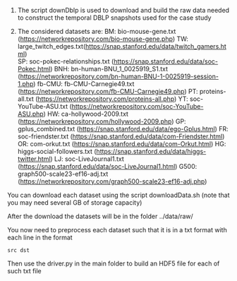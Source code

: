 1. The script downDblp is used to download and build the raw data needed to construct the temporal DBLP snapshots used for the case study

2. The considered datasets are:
BM: bio-mouse-gene.txt (https://networkrepository.com/bio-mouse-gene.php)
TW: large_twitch_edges.txt(https://snap.stanford.edu/data/twitch_gamers.html)        
SP: soc-pokec-relationships.txt (https://snap.stanford.edu/data/soc-Pokec.html)
BNH: bn-human-BNU_1_0025919_S1.txt (https://networkrepository.com/bn-human-BNU-1-0025919-session-1.php)
fb-CMU: fb-CMU-Carnegie49.txt (https://networkrepository.com/fb-CMU-Carnegie49.php) 
PT: proteins-all.txt (https://networkrepository.com/proteins-all.php) 
YT: soc-YouTube-ASU.txt (https://networkrepository.com/soc-YouTube-ASU.php)
HW: ca-hollywood-2009.txt (https://networkrepository.com/hollywood-2009.php) 
GP: gplus_combined.txt (https://snap.stanford.edu/data/ego-Gplus.html) 
FR: soc-friendster.txt (https://snap.stanford.edu/data/com-Friendster.html)
OR: com-orkut.txt (https://snap.stanford.edu/data/com-Orkut.html) 
HG: higgs-social-followers.txt (https://snap.stanford.edu/data/higgs-twitter.html) 
LJ: soc-LiveJournal1.txt (https://snap.stanford.edu/data/soc-LiveJournal1.html)
G500: graph500-scale23-ef16-adj.txt (https://networkrepository.com/graph500-scale23-ef16-adj.php)

You can download each dataset using the script downloadData.sh (note that you may need several GB of storage capacity)

After the download the datasets will be in the folder ../data/raw/

You now need to preprocess each dataset such that it is in a txt format with each line in the format

`src dst`

Then use the driver.py in the main folder to build an HDF5 file for each of such txt file 
